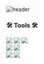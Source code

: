 ![header](https://capsule-render.vercel.app/api?type=rounded&color=6bd17f&height=100&section=header&text=🍒%20Welcome!%20Taehee's%20world&fontSize=38&fontColor=ffffff)

### 🛠 Tools 🛠

<img src="https://img.shields.io/badge/GitHub-black?style=flat&logo=GitHub&logoColor=white&logoWidth=40"/> <img src="https://img.shields.io/badge/Git-F05032?style=flat&logo=Git&logoColor=white&logoWidth=40"/> <img src="https://img.shields.io/badge/Visual Studio Code-007ACC?style=flat&logo=Visual Studio Code&logoColor=white&logoWidth=40"/>  <br>
<img src="https://img.shields.io/badge/Adobe Photoshop-31A8FF?style=flat&logo=Adobe Photoshop&logoColor=white&logoWidth=40"/>
<img src="https://img.shields.io/badge/Adobe Illustrator-FF9A00?style=flat&logo=Adobe Illustrator&logoColor=white&logoWidth=40"/>
<br>
<img src="https://img.shields.io/badge/Adobe Premiere Pro-9999FF?style=flat&logo=Adobe Premiere Pro&logoColor=white&logoWidth=40"/>
<img src="https://img.shields.io/badge/Adobe After Effects-9999FF?style=flat&logo=Adobe After Effects&logoColor=white&logoWidth=50"/>


<!--
**greenT-Hee/greenT-Hee** is a ✨ _special_ ✨ repository because its `README.md` (this file) appears on your GitHub profile.

Here are some ideas to get you started:

- 🔭 I’m currently working on ...
- 🌱 I’m currently learning ...
- 👯 I’m looking to collaborate on ...
- 🤔 I’m looking for help with ...
- 💬 Ask me about ...
- 📫 How to reach me: ...
- 😄 Pronouns: ...
- ⚡ Fun fact: ...
-->
